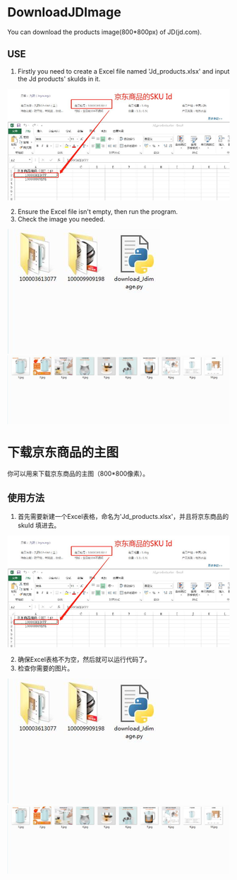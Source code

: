 # DownloadJDImage
You can download the products image(800*800px) of JD(jd.com).


## USE
 1. Firstly you need to create a Excel file named 'Jd_products.xlsx' and input the Jd products' skuIds in it.

  ![image](https://github.com/keygoman/DownloadJDImage/blob/main/Screenshot/Jd_skuId.jpg)
  
 2. Ensure the Excel file isn't empty, then run the program.
 3. Check the image you needed.

 ![image](https://github.com/keygoman/DownloadJDImage/blob/main/Screenshot/Jd_imagefile.jpg)
 ![image](https://github.com/keygoman/DownloadJDImage/blob/main/Screenshot/Jd_image.jpg)
 
 
 # 下载京东商品的主图
 你可以用来下载京东商品的主图（800*800像素）。
 
 
 ## 使用方法
 1. 首先需要新建一个Excel表格，命名为'Jd_products.xlsx'，并且将京东商品的skuId 填进去。
 
  ![image](https://github.com/keygoman/DownloadJDImage/blob/main/Screenshot/Jd_skuId.jpg)
  
 2. 确保Excel表格不为空，然后就可以运行代码了。
 3. 检查你需要的图片。
 
 ![image](https://github.com/keygoman/DownloadJDImage/blob/main/Screenshot/Jd_imagefile.jpg)
 ![image](https://github.com/keygoman/DownloadJDImage/blob/main/Screenshot/Jd_image.jpg)
